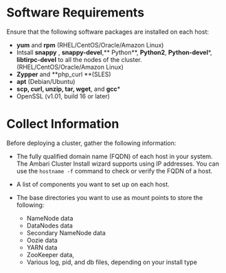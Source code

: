 # Software Requirements

Ensure that the following software packages are installed on each host:
* **yum** and **rpm** (RHEL/CentOS/Oracle/Amazon Linux)
* Intsall  **snappy** , **snappy-devel**,** Python**, **Python2**, **Python-devel***, **libtirpc-devel** to all the nodes of the cluster. (RHEL/CentOS/Oracle/Amazon Linux)
* **Zypper** and **php_curl **(SLES)
* **apt** (Debian/Ubuntu)
* **scp, curl, unzip, tar, wget**, and **gcc***
* OpenSSL (v1.01, build 16 or later)

# Collect Information

Before deploying a cluster, gather the following information:

* The fully qualified domain name (FQDN) of each host in your system. The Ambari Cluster Install wizard supports using IP addresses. You can use the
  `hostname -f` command to check or verify the FQDN of a host.
* A list of components you want to set up on each host.

* The base directories you want to use as mount points to store the following:
    - NameNode data
    - DataNodes data
    - Secondary NameNode data
    - Oozie data
    - YARN data
    - ZooKeeper data,
    - Various log, pid, and db files, depending on your install type


